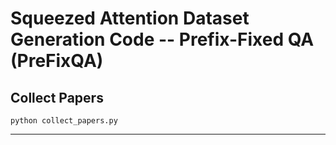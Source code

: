 # Squeezed Attention Dataset Generation Code -- Prefix-Fixed QA (PreFixQA)

## Collect Papers 
```
python collect_papers.py
```

---

## 